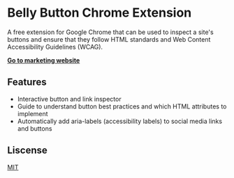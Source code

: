 # Belly Button Chrome Extension
A free extension for Google Chrome that can be used to inspect a site's buttons and ensure that they follow HTML standards and Web Content Accessibility Guidelines (WCAG).

**[Go to marketing website](https://getbellybutton.com/)**

## Features
- Interactive button and link inspector
- Guide to understand button best practices and which HTML attributes to implement
- Automatically add aria-labels (accessibility labels) to social media links and buttons
  
## Liscense
  [MIT](https://opensource.org/licenses/MIT)
